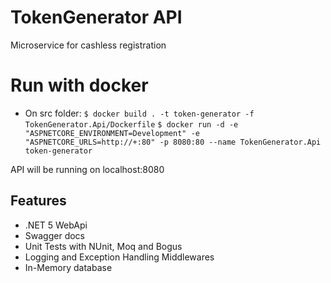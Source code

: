 # TokenGenerator API

Microservice for cashless registration

# Run with docker

 - On src folder:
`$ docker build . -t token-generator -f TokenGenerator.Api/Dockerfile`
`$ docker run -d -e "ASPNETCORE_ENVIRONMENT=Development" -e "ASPNETCORE_URLS=http://+:80" -p 8080:80 --name TokenGenerator.Api token-generator`

API will be running on localhost:8080

## Features
- .NET 5 WebApi
- Swagger docs
- Unit Tests with NUnit, Moq and Bogus
- Logging and Exception Handling Middlewares
- In-Memory database
